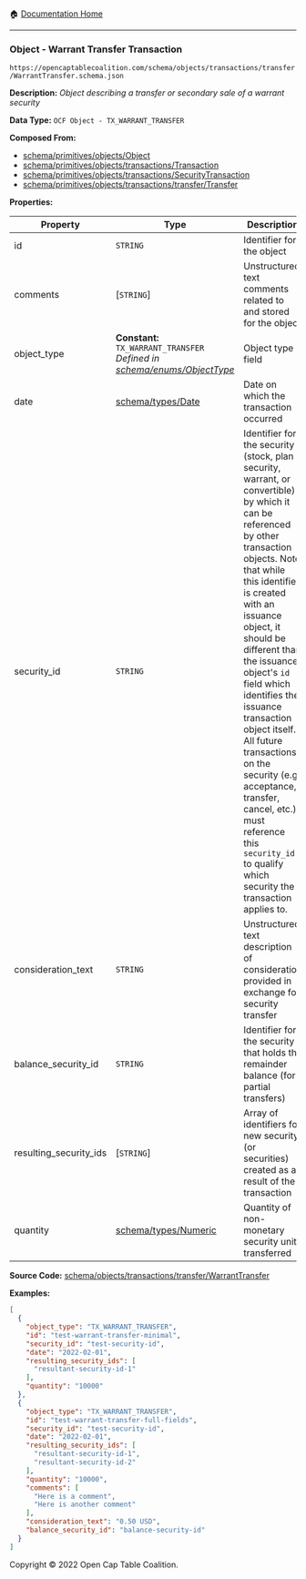 :house: [Documentation Home](/docs/README.md)

---

### Object - Warrant Transfer Transaction

`https://opencaptablecoalition.com/schema/objects/transactions/transfer/WarrantTransfer.schema.json`

**Description:** _Object describing a transfer or secondary sale of a warrant security_

**Data Type:** `OCF Object - TX_WARRANT_TRANSFER`

**Composed From:**

- [schema/primitives/objects/Object](/docs/schema/primitives/objects/Object.md)
- [schema/primitives/objects/transactions/Transaction](/docs/schema/primitives/objects/transactions/Transaction.md)
- [schema/primitives/objects/transactions/SecurityTransaction](/docs/schema/primitives/objects/transactions/SecurityTransaction.md)
- [schema/primitives/objects/transactions/transfer/Transfer](/docs/schema/primitives/objects/transactions/transfer/Transfer.md)

**Properties:**

| Property               | Type                                                                                                             | Description                                                                                                                                                                                                                                                                                                                                                                                                                                                                                                 | Required   |
| ---------------------- | ---------------------------------------------------------------------------------------------------------------- | ----------------------------------------------------------------------------------------------------------------------------------------------------------------------------------------------------------------------------------------------------------------------------------------------------------------------------------------------------------------------------------------------------------------------------------------------------------------------------------------------------------- | ---------- |
| id                     | `STRING`                                                                                                         | Identifier for the object                                                                                                                                                                                                                                                                                                                                                                                                                                                                                   | `REQUIRED` |
| comments               | [`STRING`]                                                                                                       | Unstructured text comments related to and stored for the object                                                                                                                                                                                                                                                                                                                                                                                                                                             | -          |
| object_type            | **Constant:** `TX_WARRANT_TRANSFER`</br>_Defined in [schema/enums/ObjectType](/docs/schema/enums/ObjectType.md)_ | Object type field                                                                                                                                                                                                                                                                                                                                                                                                                                                                                           | `REQUIRED` |
| date                   | [schema/types/Date](/docs/schema/types/Date.md)                                                                  | Date on which the transaction occurred                                                                                                                                                                                                                                                                                                                                                                                                                                                                      | `REQUIRED` |
| security_id            | `STRING`                                                                                                         | Identifier for the security (stock, plan security, warrant, or convertible) by which it can be referenced by other transaction objects. Note that while this identifier is created with an issuance object, it should be different than the issuance object's `id` field which identifies the issuance transaction object itself. All future transactions on the security (e.g. acceptance, transfer, cancel, etc.) must reference this `security_id` to qualify which security the transaction applies to. | `REQUIRED` |
| consideration_text     | `STRING`                                                                                                         | Unstructured text description of consideration provided in exchange for security transfer                                                                                                                                                                                                                                                                                                                                                                                                                   | -          |
| balance_security_id    | `STRING`                                                                                                         | Identifier for the security that holds the remainder balance (for partial transfers)                                                                                                                                                                                                                                                                                                                                                                                                                        | -          |
| resulting_security_ids | [`STRING`]                                                                                                       | Array of identifiers for new security (or securities) created as a result of the transaction                                                                                                                                                                                                                                                                                                                                                                                                                | `REQUIRED` |
| quantity               | [schema/types/Numeric](/docs/schema/types/Numeric.md)                                                            | Quantity of non-monetary security units transferred                                                                                                                                                                                                                                                                                                                                                                                                                                                         | `REQUIRED` |

**Source Code:** [schema/objects/transactions/transfer/WarrantTransfer](/schema/objects/transactions/transfer/WarrantTransfer.schema.json)

**Examples:**

```json
[
  {
    "object_type": "TX_WARRANT_TRANSFER",
    "id": "test-warrant-transfer-minimal",
    "security_id": "test-security-id",
    "date": "2022-02-01",
    "resulting_security_ids": [
      "resultant-security-id-1"
    ],
    "quantity": "10000"
  },
  {
    "object_type": "TX_WARRANT_TRANSFER",
    "id": "test-warrant-transfer-full-fields",
    "security_id": "test-security-id",
    "date": "2022-02-01",
    "resulting_security_ids": [
      "resultant-security-id-1",
      "resultant-security-id-2"
    ],
    "quantity": "10000",
    "comments": [
      "Here is a comment",
      "Here is another comment"
    ],
    "consideration_text": "0.50 USD",
    "balance_security_id": "balance-security-id"
  }
]
```

Copyright © 2022 Open Cap Table Coalition.
